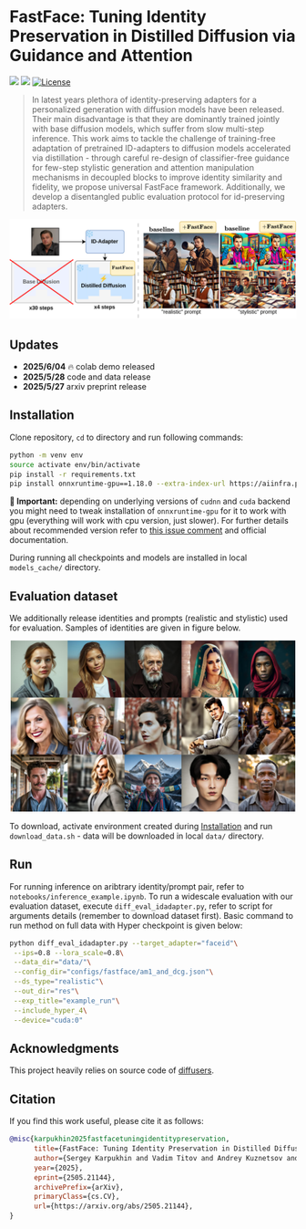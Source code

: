# FastFace: Tuning Identity Preservation in Distilled Diffusion via Guidance and Attention

<a href="https://arxiv.org/abs/2505.21144"><img src="https://img.shields.io/badge/arXiv-2505.21144-b31b1b.svg" height=22.5><a>
<a href="https://colab.research.google.com/drive/1-Bs5YHwi-dJH0gtU4y0DTY-oLKbhMYkE?usp=sharing"><img src="https://colab.research.google.com/assets/colab-badge.svg" height=22.5></a>
[![License](https://img.shields.io/github/license/AIRI-Institute/al_toolbox)](./LICENSE)

>In latest years plethora of identity-preserving adapters for a personalized generation with diffusion models have been released. Their main disadvantage is that they are dominantly trained jointly with base diffusion models, which suffer from slow multi-step inference. This work aims to tackle the challenge of training-free adaptation of pretrained ID-adapters to diffusion models accelerated via distillation - through careful re-design of classifier-free guidance for few-step stylistic generation and attention manipulation mechanisms in decoupled blocks to improve identity similarity and fidelity, we propose universal FastFace framework. Additionally, we develop a disentangled public evaluation protocol for id-preserving adapters.
>

![image](docs/method_scheme_promo.png)

## Updates

- **2025/6/04** 🔥 colab demo released
- **2025/5/28**  code and data release
- **2025/5/27**  arxiv preprint release


## Installation

Clone repository, `cd` to directory and run following commands:

```bash
python -m venv env
source activate env/bin/activate
pip install -r requirements.txt
pip install onnxruntime-gpu==1.18.0 --extra-index-url https://aiinfra.pkgs.visualstudio.com/PublicPackages/_packaging/onnxruntime-cuda-12/pypi/simple/
```

**🚩 Important:** depending on underlying versions of `cudnn` and `cuda` backend you might need to tweak installation of `onnxruntime-gpu` for it to work with gpu (everything will work with cpu version, just slower). For further details about recommended version refer to [this issue comment](https://github.com/microsoft/onnxruntime/issues/21684#issuecomment-2375853992) and official documentation.

During running all checkpoints and models are installed in local `models_cache/` directory.

## Evaluation dataset

We additionally release identities and prompts (realistic and stylistic) used for evaluation. Samples of identities are given in figure below.

<p align="center">
<img src="docs/dataset_samples.jpg" alt="drawing" width="500"/>
</p>

To download, activate environment created during [Installation](#installation) and run `download_data.sh` - data will be downloaded in local `data/` directory. 

## Run

For running inference on aribtrary identity/prompt pair, refer to `notebooks/inference_example.ipynb`. To run a widescale evaluation with our evaluation dataset, execute `diff_eval_idadapter.py`, refer to script for arguments details (remember to download dataset first). Basic command to run method on full data with Hyper checkpoint is given below:

```bash
python diff_eval_idadapter.py --target_adapter="faceid"\
 --ips=0.8 --lora_scale=0.8\
 --data_dir="data/"\
 --config_dir="configs/fastface/am1_and_dcg.json"\
 --ds_type="realistic"\
 --out_dir="res"\
 --exp_title="example_run"\
 --include_hyper_4\
 --device="cuda:0"
```

## Acknowledgments

This project heavily relies on source code of [diffusers](https://huggingface.co/docs/diffusers/index).

## Citation

If you find this work useful, please cite it as follows:

```bibtex
@misc{karpukhin2025fastfacetuningidentitypreservation,
      title={FastFace: Tuning Identity Preservation in Distilled Diffusion via Guidance and Attention}, 
      author={Sergey Karpukhin and Vadim Titov and Andrey Kuznetsov and Aibek Alanov},
      year={2025},
      eprint={2505.21144},
      archivePrefix={arXiv},
      primaryClass={cs.CV},
      url={https://arxiv.org/abs/2505.21144}, 
}
```